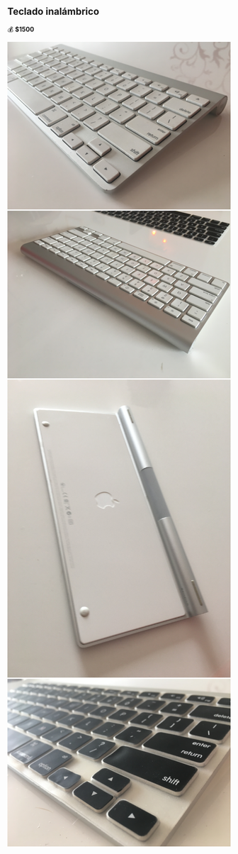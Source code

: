 ## Teclado inalámbrico

💰 **$1500**

<img src="1.JPG" />
<img src="2.JPG" />
<img src="3.JPG" />
<img src="4.JPG" />
